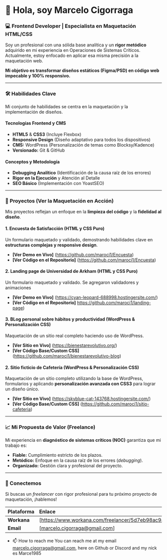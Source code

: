 # 👋 Hola, soy Marcelo Cigorraga

### 💻 Frontend Developer | Especialista en Maquetación HTML/CSS

Soy un profesional con una sólida base analítica y un **rigor metódico** adquirido en mi experiencia en Operaciones de Sistemas Críticos. Actualmente, estoy enfocado en aplicar esa misma precisión a la maquetación web.

**Mi objetivo es transformar diseños estáticos (Figma/PSD) en código web impecable y 100% responsivo.**

---

### 🛠️ Habilidades Clave

Mi conjunto de habilidades se centra en la maquetación y la implementación de diseños.

#### Tecnologías Frontend y CMS
- **HTML5** & **CSS3** (Incluye Flexbox)
- **Responsive Design** (Diseño adaptativo para todos los dispositivos)
- **CMS:** WordPress (Personalización de temas como Blocksy/Kadence)
- **Versionado:** Git & GitHub

#### Conceptos y Metodología
- **Debugging Analítico** (Identificación de la causa raíz de los errores)
- **Rigor en la Ejecución** y Atención al Detalle
- **SEO Básico** (Implementación con YoastSEO)

---

### 🚀 Proyectos (Ver la Maquetación en Acción)

Mis proyectos reflejan un enfoque en la **limpieza del código** y la **fidelidad al diseño**.

#### 1. Encuesta de Satisfacción (HTML y CSS Puro)
Un formulario maquetado y validado, demostrando habilidades clave en **estructuras complejas y responsive design**.
* **[Ver Demo en Vivo]** (https://github.com/maroci1/Encuesta)
* **[Ver Código en el Repositorio]** (https://github.com/maroci1/Encuesta)

#### 2. Landing page de Universidad de Arkham (HTML y CSS Puro)
Un formulario maquetado y validado. Se agregaron validadores y animaciones  
* **[Ver Demo en Vivo]** (https://cyan-leopard-688998.hostingersite.com/)
* **[Ver Código en el Repositorio]** https://github.com/maroci1/landing-page)

#### 3. BLog personal sobre hábitos y productividad (WordPress & Personalización CSS)
Maquetación de un sitio real completo haciendo uso de WordPress.
* **[Ver Sitio en Vivo]** (https://bienestarevolutivo.org/)
* **[Ver Código Base/Custom CSS]** (https://github.com/maroci1/bienestarevolutivo-blog)

#### 2. Sitio ficticio de Cafetería (WordPress & Personalización CSS)
Maquetación de un sitio completo utilizando la base de WordPress, formularios y aplicando **personalización avanzada con CSS3** para lograr un diseño único.
* **[Ver Sitio en Vivo]** (https://skyblue-cat-143768.hostingersite.com/)
* **[Ver Código Base/Custom CSS]** (https://github.com/maroci1/sitio-cafeteria)

---

### 📈 Mi Propuesta de Valor (Freelance)

Mi experiencia en **diagnóstico de sistemas críticos (NOC)** garantiza que mi trabajo es:
* **Fiable:** Cumplimiento estricto de los plazos.
* **Metódico:** Enfoque en la causa raíz de los errores (*debugging*).
* **Organizado:** Gestión clara y profesional del proyecto.

---

### 📧 Conectemos

Si buscas un *freelancer* con rigor profesional para tu próximo proyecto de maquetación, ¡hablemos!

| Plataforma | Enlace |
| :--- | :--- |
| **Workana** | [https://www.workana.com/freelancer/5d7eb98ac9aff7dca0840561fa36b7cf] |
| **Email** | [marcelo.cigorraga@gmail.com] |
- 📫 How to reach me You can reach me at my email marcelo.cigorraga@gmail.com, here on Github or Discord and my nick es Marce1985

<!---
maroci1/maroci1 is a ✨ special ✨ repository because its `README.md` (this file) appears on your GitHub profile.
You can click the Preview link to take a look at your changes.
--->
